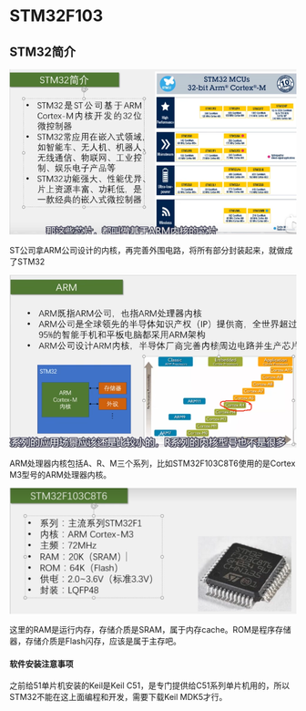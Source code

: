 # STM32F103

## STM32简介

![image-20250211232928138](image/image-20250211232928138.png)

ST公司拿ARM公司设计的内核，再完善外围电路，将所有部分封装起来，就做成了STM32

![image-20250211234428326](image/image-20250211234428326.png)

ARM处理器内核包括A、R、M三个系列，比如STM32F103C8T6使用的是Cortex M3型号的ARM处理器内核。

![image-20250211234406003](image/image-20250211234406003.png)

这里的RAM是运行内存，存储介质是SRAM，属于内存cache。ROM是程序存储器，存储介质是Flash闪存，应该是属于主存吧。

#### 软件安装注意事项

之前给51单片机安装的Keil是Keil C51，是专门提供给C51系列单片机用的，所以STM32不能在这上面编程和开发，需要下载Keil  MDK5才行。